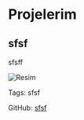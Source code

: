 # Projelerim

## sfsf

sfsff

![Resim](https://res.cloudinary.com/dbdbvgrl2/image/upload/v1732822555/y5bfwvbiyhsulax7lzil.png)

Tags: sfsf

GitHub: [sfsf](sfsf)
